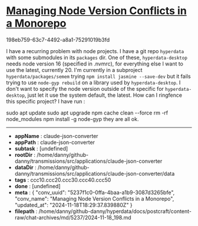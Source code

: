 # [Managing Node Version Conflicts in a Monorepo](https://claude.ai/chat/5237f1c0-0ffa-4baa-a1b9-3087d3265bfe)

198eb759-63c7-4492-a8a1-75291019b3fd

I have a recurring problem with node projects. I have a git repo `hyperdata` with some submodules in its `packages` dir. One of these, `hyperdata-desktop` needs node version 16 (specified in .nvmrc), for everything else I want to use the latest, currently 20. I'm currently in a subproject `hyperdata/packages/semem` trying `npm install jasmine --save-dev` but it fails trying to use `node-gyp rebuild` on a library used by `hyperdata-desktop`. I don't want to specify the node version outside of the specific for `hyperdata-desktop`, just let it use the system default, the latest. How can I ringfence this specific project?
I have run :
 
sudo apt update
sudo apt upgrade 
npm cache clean --force
rm -rf node_modules
npm install -g node-gyp
they are all ok.

---

* **appName** : claude-json-converter
* **appPath** : claude-json-converter
* **subtask** : [undefined]
* **rootDir** : /home/danny/github-danny/transmissions/src/applications/claude-json-converter
* **dataDir** : /home/danny/github-danny/transmissions/src/applications/claude-json-converter/data
* **tags** : ccc10.ccc20.ccc30.ccc40.ccc50
* **done** : [undefined]
* **meta** : {
  "conv_uuid": "5237f1c0-0ffa-4baa-a1b9-3087d3265bfe",
  "conv_name": "Managing Node Version Conflicts in a Monorepo",
  "updated_at": "2024-11-18T18:29:37.839880Z"
}
* **filepath** : /home/danny/github-danny/hyperdata/docs/postcraft/content-raw/chat-archives/md/5237/2024-11-18_198.md